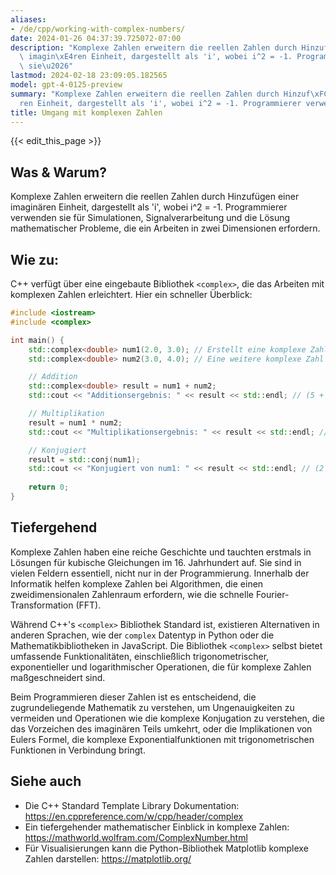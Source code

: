 ```yaml
---
aliases:
- /de/cpp/working-with-complex-numbers/
date: 2024-01-26 04:37:39.725072-07:00
description: "Komplexe Zahlen erweitern die reellen Zahlen durch Hinzuf\xFCgen einer\
  \ imagin\xE4ren Einheit, dargestellt als 'i', wobei i^2 = -1. Programmierer verwenden\
  \ sie\u2026"
lastmod: 2024-02-18 23:09:05.182565
model: gpt-4-0125-preview
summary: "Komplexe Zahlen erweitern die reellen Zahlen durch Hinzuf\xFCgen einer imagin\xE4\
  ren Einheit, dargestellt als 'i', wobei i^2 = -1. Programmierer verwenden sie\u2026"
title: Umgang mit komplexen Zahlen
---
```


{{< edit_this_page >}}

## Was & Warum?
Komplexe Zahlen erweitern die reellen Zahlen durch Hinzufügen einer imaginären Einheit, dargestellt als 'i', wobei i^2 = -1. Programmierer verwenden sie für Simulationen, Signalverarbeitung und die Lösung mathematischer Probleme, die ein Arbeiten in zwei Dimensionen erfordern.

## Wie zu:
C++ verfügt über eine eingebaute Bibliothek `<complex>`, die das Arbeiten mit komplexen Zahlen erleichtert. Hier ein schneller Überblick:

```cpp
#include <iostream>
#include <complex>

int main() {
    std::complex<double> num1(2.0, 3.0); // Erstellt eine komplexe Zahl (2 + 3i)
    std::complex<double> num2(3.0, 4.0); // Eine weitere komplexe Zahl (3 + 4i)

    // Addition
    std::complex<double> result = num1 + num2;
    std::cout << "Additionsergebnis: " << result << std::endl; // (5 + 7i)

    // Multiplikation
    result = num1 * num2;
    std::cout << "Multiplikationsergebnis: " << result << std::endl; // (-6 + 17i)

    // Konjugiert
    result = std::conj(num1);
    std::cout << "Konjugiert von num1: " << result << std::endl; // (2 - 3i)
    
    return 0;
}
```

## Tiefergehend
Komplexe Zahlen haben eine reiche Geschichte und tauchten erstmals in Lösungen für kubische Gleichungen im 16. Jahrhundert auf. Sie sind in vielen Feldern essentiell, nicht nur in der Programmierung. Innerhalb der Informatik helfen komplexe Zahlen bei Algorithmen, die einen zweidimensionalen Zahlenraum erfordern, wie die schnelle Fourier-Transformation (FFT).

Während C++'s `<complex>` Bibliothek Standard ist, existieren Alternativen in anderen Sprachen, wie der `complex` Datentyp in Python oder die Mathematikbibliotheken in JavaScript. Die Bibliothek `<complex>` selbst bietet umfassende Funktionalitäten, einschließlich trigonometrischer, exponentieller und logarithmischer Operationen, die für komplexe Zahlen maßgeschneidert sind.

Beim Programmieren dieser Zahlen ist es entscheidend, die zugrundeliegende Mathematik zu verstehen, um Ungenauigkeiten zu vermeiden und Operationen wie die komplexe Konjugation zu verstehen, die das Vorzeichen des imaginären Teils umkehrt, oder die Implikationen von Eulers Formel, die komplexe Exponentialfunktionen mit trigonometrischen Funktionen in Verbindung bringt.

## Siehe auch
- Die C++ Standard Template Library Dokumentation: https://en.cppreference.com/w/cpp/header/complex
- Ein tiefergehender mathematischer Einblick in komplexe Zahlen: https://mathworld.wolfram.com/ComplexNumber.html
- Für Visualisierungen kann die Python-Bibliothek Matplotlib komplexe Zahlen darstellen: https://matplotlib.org/
